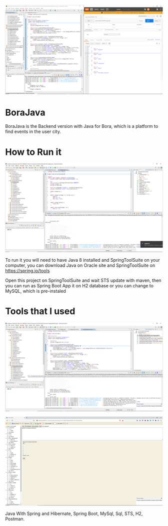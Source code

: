 ![](Java4.png)

# BoraJava

BoraJava is the Backend version with Java for Bora, which is a platform to find events in the user city.

# How to Run it

![](Java.png)

To run it you will need to have Java 8 installed and SpringToolSuite on your computer,
you can download Java on Oracle site and SpringToolSuite on https://spring.io/tools

Open this project on SpringToolSuite and wait STS update with maven, then you can run as 
Spring Boot App it on H2
database or you can change to MySQL, which is pre-instaled 

# Tools that I used

![](Java3.png)

![](Java2.png)

Java With Spring and Hibernate, Spring Boot, MySql, Sql, STS, H2, Postman.
